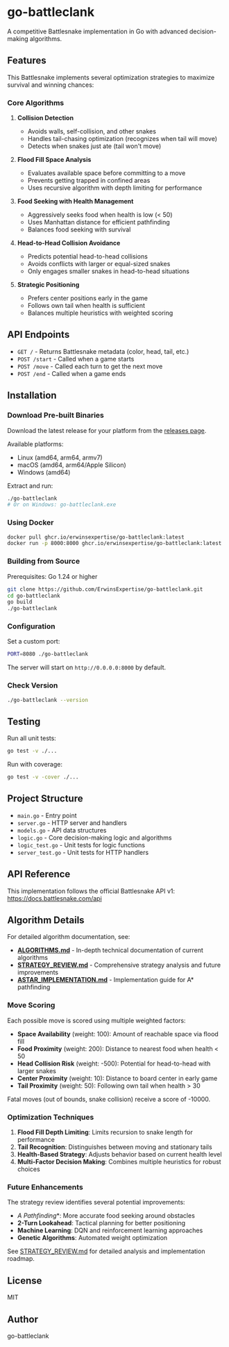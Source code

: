 # go-battleclank

A competitive Battlesnake implementation in Go with advanced decision-making algorithms.

## Features

This Battlesnake implements several optimization strategies to maximize survival and winning chances:

### Core Algorithms

1. **Collision Detection**
   - Avoids walls, self-collision, and other snakes
   - Handles tail-chasing optimization (recognizes when tail will move)
   - Detects when snakes just ate (tail won't move)

2. **Flood Fill Space Analysis**
   - Evaluates available space before committing to a move
   - Prevents getting trapped in confined areas
   - Uses recursive algorithm with depth limiting for performance

3. **Food Seeking with Health Management**
   - Aggressively seeks food when health is low (< 50)
   - Uses Manhattan distance for efficient pathfinding
   - Balances food seeking with survival

4. **Head-to-Head Collision Avoidance**
   - Predicts potential head-to-head collisions
   - Avoids conflicts with larger or equal-sized snakes
   - Only engages smaller snakes in head-to-head situations

5. **Strategic Positioning**
   - Prefers center positions early in the game
   - Follows own tail when health is sufficient
   - Balances multiple heuristics with weighted scoring

## API Endpoints

- `GET /` - Returns Battlesnake metadata (color, head, tail, etc.)
- `POST /start` - Called when a game starts
- `POST /move` - Called each turn to get the next move
- `POST /end` - Called when a game ends

## Installation

### Download Pre-built Binaries

Download the latest release for your platform from the [releases page](https://github.com/ErwinsExpertise/go-battleclank/releases).

Available platforms:
- Linux (amd64, arm64, armv7)
- macOS (amd64, arm64/Apple Silicon)
- Windows (amd64)

Extract and run:
```bash
./go-battleclank
# Or on Windows: go-battleclank.exe
```

### Using Docker

```bash
docker pull ghcr.io/erwinsexpertise/go-battleclank:latest
docker run -p 8000:8000 ghcr.io/erwinsexpertise/go-battleclank:latest
```

### Building from Source

Prerequisites: Go 1.24 or higher

```bash
git clone https://github.com/ErwinsExpertise/go-battleclank.git
cd go-battleclank
go build
./go-battleclank
```

### Configuration

Set a custom port:
```bash
PORT=8080 ./go-battleclank
```

The server will start on `http://0.0.0.0:8000` by default.

### Check Version

```bash
./go-battleclank --version
```

## Testing

Run all unit tests:

```bash
go test -v ./...
```

Run with coverage:

```bash
go test -v -cover ./...
```

## Project Structure

- `main.go` - Entry point
- `server.go` - HTTP server and handlers
- `models.go` - API data structures
- `logic.go` - Core decision-making logic and algorithms
- `logic_test.go` - Unit tests for logic functions
- `server_test.go` - Unit tests for HTTP handlers

## API Reference

This implementation follows the official Battlesnake API v1:
https://docs.battlesnake.com/api

## Algorithm Details

For detailed algorithm documentation, see:
- **[ALGORITHMS.md](ALGORITHMS.md)** - In-depth technical documentation of current algorithms
- **[STRATEGY_REVIEW.md](STRATEGY_REVIEW.md)** - Comprehensive strategy analysis and future improvements
- **[ASTAR_IMPLEMENTATION.md](ASTAR_IMPLEMENTATION.md)** - Implementation guide for A* pathfinding

### Move Scoring

Each possible move is scored using multiple weighted factors:

- **Space Availability** (weight: 100): Amount of reachable space via flood fill
- **Food Proximity** (weight: 200): Distance to nearest food when health < 50
- **Head Collision Risk** (weight: -500): Potential for head-to-head with larger snakes
- **Center Proximity** (weight: 10): Distance to board center in early game
- **Tail Proximity** (weight: 50): Following own tail when health > 30

Fatal moves (out of bounds, snake collision) receive a score of -10000.

### Optimization Techniques

1. **Flood Fill Depth Limiting**: Limits recursion to snake length for performance
2. **Tail Recognition**: Distinguishes between moving and stationary tails
3. **Health-Based Strategy**: Adjusts behavior based on current health level
4. **Multi-Factor Decision Making**: Combines multiple heuristics for robust choices

### Future Enhancements

The strategy review identifies several potential improvements:
- **A* Pathfinding**: More accurate food seeking around obstacles
- **2-Turn Lookahead**: Tactical planning for better positioning
- **Machine Learning**: DQN and reinforcement learning approaches
- **Genetic Algorithms**: Automated weight optimization

See [STRATEGY_REVIEW.md](STRATEGY_REVIEW.md) for detailed analysis and implementation roadmap.

## License

MIT

## Author

go-battleclank